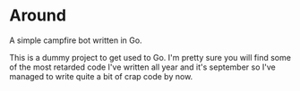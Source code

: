 Around
======

A simple campfire bot written in Go.

This is a dummy project to get used to Go. I'm pretty sure you will find some of the most retarded code I've written
all year and it's september so I've managed to write quite a bit of crap code by now.